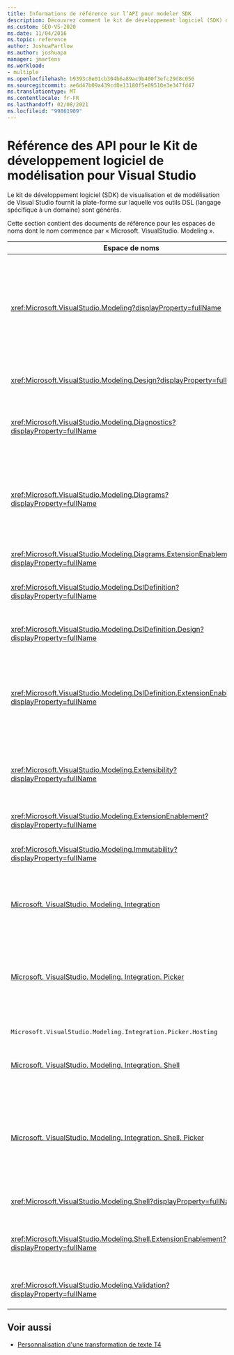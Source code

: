 ```yaml
---
title: Informations de référence sur l’API pour modeler SDK
description: Découvrez comment le kit de développement logiciel (SDK) de visualisation et de modélisation de Visual Studio fournit la plate-forme sur laquelle vos outils DSL (Domain-Specific Languages) sont générés.
ms.custom: SEO-VS-2020
ms.date: 11/04/2016
ms.topic: reference
author: JoshuaPartlow
ms.author: joshuapa
manager: jmartens
ms.workload:
- multiple
ms.openlocfilehash: b9393c8e01cb304b6a89ac9b400f3efc29d8c056
ms.sourcegitcommit: ae6d47b09a439cd0e13180f5e89510e3e347fd47
ms.translationtype: MT
ms.contentlocale: fr-FR
ms.lasthandoff: 02/08/2021
ms.locfileid: "99861909"
---
```

# <a name="api-reference-for-modeling-sdk-for-visual-studio"></a>Référence des API pour le Kit de développement logiciel de modélisation pour Visual Studio

Le kit de développement logiciel (SDK) de visualisation et de modélisation de Visual Studio fournit la plate-forme sur laquelle vos outils DSL (langage spécifique à un domaine) sont générés.

Cette section contient des documents de référence pour les espaces de noms dont le nom commence par « Microsoft. VisualStudio. Modeling ».

|Espace de noms|Content|
|-|-|
|<xref:Microsoft.VisualStudio.Modeling?displayProperty=fullName>|Les classes telles que ModelElement, qui est la classe de base de toutes les classes de domaine que vous définissez dans une solution DSL.|
|<xref:Microsoft.VisualStudio.Modeling.Design?displayProperty=fullName>|Les classes qui font partie d’une définition DSL.|
|<xref:Microsoft.VisualStudio.Modeling.Diagnostics?displayProperty=fullName>|Visionneuse du magasin de modèles et outils de mesure des performances.|
|<xref:Microsoft.VisualStudio.Modeling.Diagrams?displayProperty=fullName>|Les classes telles que ShapeElement, qui est la classe de base de toutes les formes que vous définissez dans un DSL.|
|<xref:Microsoft.VisualStudio.Modeling.Diagrams.ExtensionEnablement?displayProperty=fullName>|Méthodes de mouvement et de sélection.|
|<xref:Microsoft.VisualStudio.Modeling.DslDefinition?displayProperty=fullName>|API du concepteur de définitions DSL.|
|<xref:Microsoft.VisualStudio.Modeling.DslDefinition.Design?displayProperty=fullName>|Classes internes du concepteur de définitions DSL.|
|<xref:Microsoft.VisualStudio.Modeling.DslDefinition.ExtensionEnablement?displayProperty=fullName>|Attributs qui vous permettent d’étendre le concepteur DSL avec les commandes, les gestes et la validation.|
|<xref:Microsoft.VisualStudio.Modeling.Extensibility?displayProperty=fullName>|Méthodes d’extension pour ModelElement qui implémentent l’extensibilité DSL.|
|<xref:Microsoft.VisualStudio.Modeling.ExtensionEnablement?displayProperty=fullName>|Attributs d’extensibilité|
|<xref:Microsoft.VisualStudio.Modeling.Immutability?displayProperty=fullName>|Vous permet de créer des parties d’un modèle en lecture seule.|
|[Microsoft. VisualStudio. Modeling. Integration](/previous-versions/ee904412(v=vs.140))|L’API ModelBus, qui vous permet d’intégrer différents modèles.|
|[Microsoft. VisualStudio. Modeling. Integration. Picker](/previous-versions/ee904394(v=vs.140))|La boîte de dialogue qui permet aux utilisateurs d’accéder aux modèles et aux éléments pour créer des références ModelBus.|
|`Microsoft.VisualStudio.Modeling.Integration.Picker.Hosting`|Service du sélecteur.|
|[Microsoft. VisualStudio. Modeling. Integration. Shell](/previous-versions/ee869435(v=vs.140))|Infrastructure d’adaptateur ModelBus pour Visual Studio.|
|[Microsoft. VisualStudio. Modeling. Integration. Shell. Picker](/previous-versions/ee886769(v=vs.140))|Boîte de dialogue du sélecteur qui permet aux utilisateurs d’accéder aux modèles et aux éléments pour créer des références ModelBus.|
|<xref:Microsoft.VisualStudio.Modeling.Shell?displayProperty=fullName>|Interface entre DSL et Visual Studio.|
|<xref:Microsoft.VisualStudio.Modeling.Shell.ExtensionEnablement?displayProperty=fullName>|Vous permet de définir des commandes de menu de raccourci (contexte).|
|<xref:Microsoft.VisualStudio.Modeling.Validation?displayProperty=fullName>|Vous permet de définir des contraintes de validation.|

## <a name="see-also"></a>Voir aussi

- [Personnalisation d'une transformation de texte T4](../modeling/customizing-t4-text-transformation.md)
